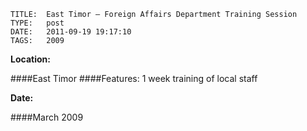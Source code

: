     
    TITLE: 	East Timor – Foreign Affairs Department Training Session	
    TYPE: 	post	
    DATE: 	2011-09-19 19:17:10	
    TAGS: 	2009	


**Location:**

####East Timor
####Features:
1 week training of local staff

**Date:**

####March 2009









